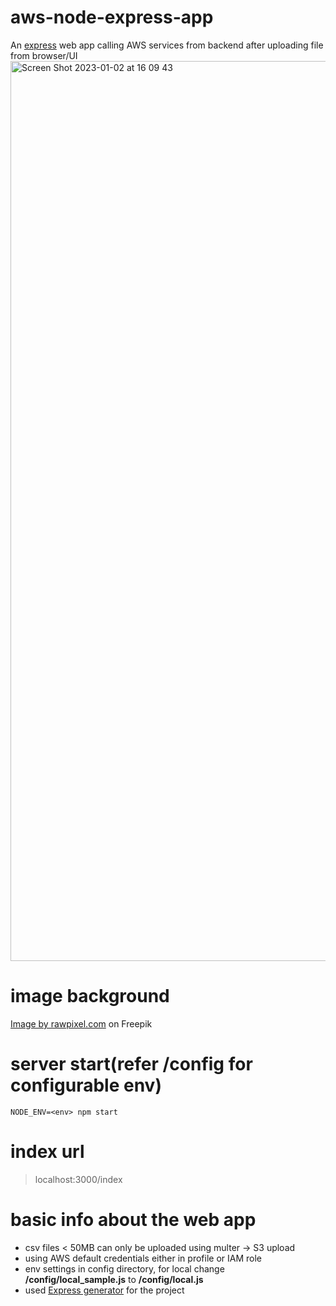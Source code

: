 # aws-node-express-app

An [express](https://expressjs.com/) web app calling AWS services from backend after uploading file from browser/UI
<img width="1440" alt="Screen Shot 2023-01-02 at 16 09 43" src="https://user-images.githubusercontent.com/48423778/210202794-df0ea111-a880-4656-a9e3-a19200f5a040.png">


# image background

<a href="https://www.freepik.com/free-vector/blue-curve-frame-template_16326538.htm#query=blue%20background&position=1&from_view=search&track=sph">Image by rawpixel.com</a> on Freepik

# server start(refer /config for configurable env)

```
NODE_ENV=<env> npm start
```

# index url

> localhost:3000/index

# basic info about the web app

- csv files < 50MB can only be uploaded using multer -> S3 upload
- using AWS default credentials either in profile or IAM role
- env settings in config directory, for local change **/config/local_sample.js** to **/config/local.js**
- used [Express generator](https://expressjs.com/en/starter/generator.html) for the project
